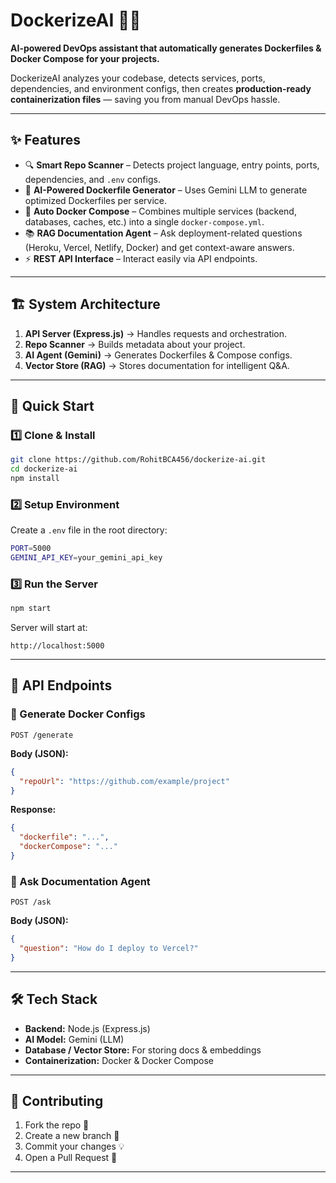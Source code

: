 # DockerizeAI 🐳🤖  
**AI-powered DevOps assistant that automatically generates Dockerfiles & Docker Compose for your projects.**  

DockerizeAI analyzes your codebase, detects services, ports, dependencies, and environment configs, then creates **production-ready containerization files** — saving you from manual DevOps hassle.  

---

## ✨ Features  

- 🔍 **Smart Repo Scanner** – Detects project language, entry points, ports, dependencies, and `.env` configs.  
- 🤖 **AI-Powered Dockerfile Generator** – Uses Gemini LLM to generate optimized Dockerfiles per service.  
- 🐳 **Auto Docker Compose** – Combines multiple services (backend, databases, caches, etc.) into a single `docker-compose.yml`.  
- 📚 **RAG Documentation Agent** – Ask deployment-related questions (Heroku, Vercel, Netlify, Docker) and get context-aware answers.  
- ⚡ **REST API Interface** – Interact easily via API endpoints.  

---

## 🏗️ System Architecture  

1. **API Server (Express.js)** → Handles requests and orchestration.  
2. **Repo Scanner** → Builds metadata about your project.  
3. **AI Agent (Gemini)** → Generates Dockerfiles & Compose configs.  
4. **Vector Store (RAG)** → Stores documentation for intelligent Q&A.  

---

## 🚀 Quick Start  

### 1️⃣ Clone & Install  
```bash
git clone https://github.com/RohitBCA456/dockerize-ai.git
cd dockerize-ai
npm install
```

### 2️⃣ Setup Environment  
Create a `.env` file in the root directory:  
```bash
PORT=5000
GEMINI_API_KEY=your_gemini_api_key
```

### 3️⃣ Run the Server  
```bash
npm start
```

Server will start at:  
```
http://localhost:5000
```

---

## 📡 API Endpoints  

### 🔹 Generate Docker Configs  
```http
POST /generate
```
**Body (JSON):**
```json
{
  "repoUrl": "https://github.com/example/project"
}
```
**Response:**
```json
{
  "dockerfile": "...",
  "dockerCompose": "..."
}
```

### 🔹 Ask Documentation Agent  
```http
POST /ask
```
**Body (JSON):**
```json
{
  "question": "How do I deploy to Vercel?"
}
```

---

## 🛠️ Tech Stack  

- **Backend:** Node.js (Express.js)  
- **AI Model:** Gemini (LLM)  
- **Database / Vector Store:** For storing docs & embeddings  
- **Containerization:** Docker & Docker Compose  

---

## 🤝 Contributing  

1. Fork the repo 🍴  
2. Create a new branch 🌱  
3. Commit your changes 💡  
4. Open a Pull Request 🚀  

---

